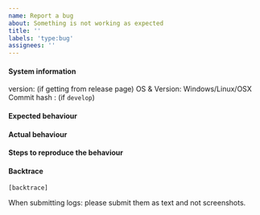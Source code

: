 ```yaml
---
name: Report a bug
about: Something is not working as expected
title: ''
labels: 'type:bug'
assignees: ''
---
```


#### System information

version: (if getting from release page)
OS & Version: Windows/Linux/OSX
Commit hash : (if `develop`)

#### Expected behaviour


#### Actual behaviour


#### Steps to reproduce the behaviour


#### Backtrace

````
[backtrace]
````

When submitting logs: please submit them as text and not screenshots.